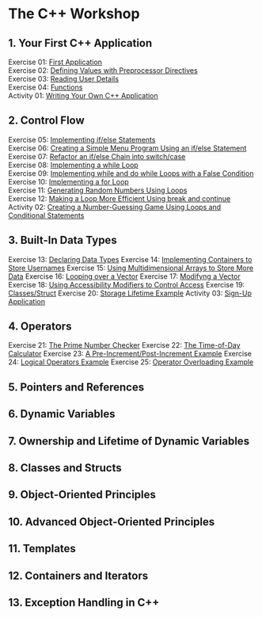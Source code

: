 # The C++ Workshop                  

## 1. Your First C++ Application                           
              
  Exercise 01: [First Application](Exercise01/firstApplication.cpp)                                
  Exercise 02: [Defining Values with Preprocessor Directives](Exercise02/main.cpp)                    
  Exercise 03: [Reading User Details](Exercise03/main.cpp)                        
  Exercise 04: [Functions](Exercise04/main.cpp)                     
  Activity 01: [Writing Your Own C++ Application](Activity01/main.cpp)                          

## 2. Control Flow                           
              
  Exercise 05: [Implementing if/else Statements](Exercise05/main.cpp)                
  Exercise 06: [Creating a Simple Menu Program Using an if/else Statement](Exercise06/main.cpp)                 
  Exercise 07: [Refactor an if/else Chain into switch/case](Exercise07/main.cpp)               
  Exercise 08: [Implementing a while Loop](Exercise08/main.cpp)               
  Exercise 09: [Implementing while and do while Loops with a False Condition](Exercise09/main.cpp)                
  Exercise 10: [Implementing a for Loop](Exercise10/main.cpp)               
  Exercise 11: [Generating Random Numbers Using Loops](Exercise11/main.cpp)             
  Exercise 12: [Making a Loop More Efficient Using break and continue](Exercise12/main.cpp)              
  Activity 02: [Creating a Number-Guessing Game Using Loops and Conditional Statements](Activity02/main.cpp)           

## 3. Built-In Data Types
              
  Exercise 13: [Declaring Data Types](Exercise13/main.cpp)
  Exercise 14: [Implementing Containers to Store Usernames](Exercise14/main.cpp)
  Exercise 15: [Using Multidimensional Arrays to Store More Data](Exercise15/main.cpp)
  Exercise 16: [Looping over a Vector](Exercise16/main.cpp)
  Exercise 17: [Modifyng a Vector](Exercise17/main.cpp)
  Exercise 18: [Using Accessibility Modifiers to Control Access](Exercise18/main.cpp)
  Exercise 19: [Classes/Struct](Exercise19/main.cpp)
  Exercise 20: [Storage Lifetime Example](Exercise20/main.cpp)
  Activity 03: [Sign-Up Application](Activity03/main.cpp)

## 4. Operators         

  Exercise 21: [The Prime Number Checker](Exercise21/main.cpp)
  Exercise 22: [The Time-of-Day Calculator](Exercise22/main.cpp)
  Exercise 23: [A Pre-Increment/Post-Increment Example](Exercise23/main.cpp)
  Exercise 24: [Logical Operators Example](Exercise24/main.cpp)
  Exercise 25: [Operator Overloading Example](Exercise25/main.cpp)

## 5. Pointers and References                     
                      

## 6. Dynamic Variables                        
                      

## 7. Ownership and Lifetime of Dynamic Variables                     
                      

## 8. Classes and Structs                   
                      

## 9. Object-Oriented Principles                          
                      

## 10. Advanced Object-Oriented Principles                         
                      

## 11. Templates                          
                      

## 12. Containers and Iterators                          
                      

## 13. Exception Handling in C++                     
                      
